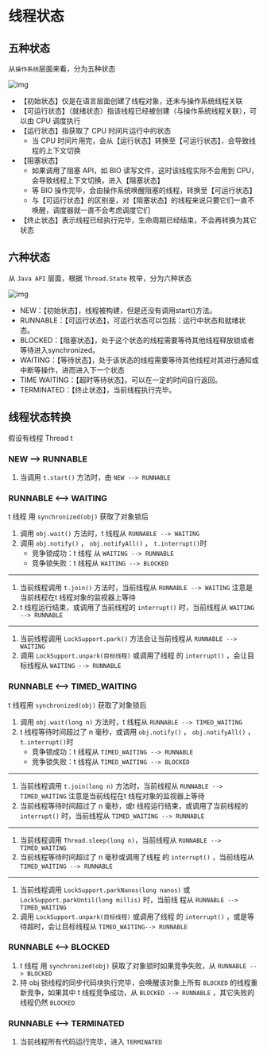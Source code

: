 # 线程状态

## 五种状态

从`操作系统`层面来看，分为五种状态

![img](/img/java/concurrent/01.png)

- 【初始状态】仅是在语言层面创建了线程对象，还未与操作系统线程关联
- 【可运行状态】（就绪状态）指该线程已经被创建（与操作系统线程关联），可以由 CPU 调度执行
- 【运行状态】指获取了 CPU 时间片运行中的状态
  - 当 CPU 时间片用完，会从【运行状态】转换至【可运行状态】，会导致线程的上下文切换
- 【阻塞状态】
  - 如果调用了阻塞 API，如 BIO 读写文件，这时该线程实际不会用到 CPU，会导致线程上下文切换，进入【阻塞状态】
  - 等 BIO 操作完毕，会由操作系统唤醒阻塞的线程，转换至【可运行状态】
  - 与【可运行状态】的区别是，对【阻塞状态】的线程来说只要它们一直不唤醒，调度器就一直不会考虑调度它们
- 【终止状态】表示线程已经执行完毕，生命周期已经结束，不会再转换为其它状态

## 六种状态

从 `Java API` 层面，根据 `Thread.State` 枚举，分为六种状态

![img](/img/java/concurrent/02.png)

- NEW：【初始状态】，线程被构建，但是还没有调用start()方法。
- RUNNABLE：【可运行状态】，可运行状态可以包括：运行中状态和就绪状态。
- BLOCKED：【阻塞状态】，处于这个状态的线程需要等待其他线程释放锁或者等待进入synchronized。
- WAITING：【等待状态】，处于该状态的线程需要等待其他线程对其进行通知或中断等操作，进而进入下一个状态
- TIME WAITING：【超时等待状态】。可以在一定的时间自行返回。
- TERMINATED：【终止状态】，当前线程执行完毕。

## 线程状态转换

假设有线程 Thread t

### NEW --> RUNNABLE

1. 当调用 `t.start()` 方法时，由 `NEW --> RUNNABLE`

### RUNNABLE <--> WAITING

t 线程 用 `synchronized(obj)` 获取了对象锁后

1. 调用 `obj.wait()` 方法时，t 线程从 `RUNNABLE --> WAITING`
2. 调用 `obj.notify()` ， `obj.notifyAll()` ， `t.interrupt()`时
   - 竞争锁成功：t 线程 从 `WAITING --> RUNNABLE`
   - 竞争锁失败：t 线程从 `WAITING --> BLOCKED`

---

1. 当前线程调用 `t.join()` 方法时，当前线程从 `RUNNABLE --> WAITING` 注意是当前线程在t 线程对象的监视器上等待
2. t 线程运行结束，或调用了当前线程的 `interrupt()` 时，当前线程从 `WAITING --> RUNNABLE`

---

1. 当前线程调用 `LockSupport.park()` 方法会让当前线程从 `RUNNABLE --> WAITING`
2. 调用 `LockSupport.unpark(目标线程)` 或调用了线程 的 `interrupt()` ，会让目标线程从 `WAITING --> RUNNABLE`

### RUNNABLE <--> TIMED_WAITING

t 线程用 `synchronized(obj)` 获取了对象锁后

1. 调用 `obj.wait(long n)` 方法时，t 线程从 `RUNNABLE --> TIMED_WAITING`
2. t 线程等待时间超过了 n 毫秒，或调用 `obj.notify()` ， `obj.notifyAll()` ， `t.interrupt()`时
   - 竞争锁成功：t 线程从 `TIMED_WAITING --> RUNNABLE`
   - 竞争锁失败：t 线程从 `TIMED_WAITING --> BLOCKED`

---

1. 当前线程调用 `t.join(long n)` 方法时，当前线程从 `RUNNABLE --> TIMED_WAITING` 注意是当前线程在t 线程对象的监视器上等待
2. 当前线程等待时间超过了 n 毫秒，或t 线程运行结束，或调用了当前线程的 `interrupt()` 时，当前线程从 `TIMED_WAITING --> RUNNABLE`

---

1. 当前线程调用 `Thread.sleep(long n)`，当前线程从 `RUNNABLE --> TIMED_WAITING`
2. 当前线程等待时间超过了 n 毫秒或调用了线程 的 `interrupt()` ，当前线程从 `TIMED_WAITING --> RUNNABLE`

---

1. 当前线程调用 `LockSupport.parkNanos(long nanos)` 或 `LockSupport.parkUntil(long millis)` 时，当前线 程从 `RUNNABLE --> TIMED_WAITING`
2. 调用 `LockSupport.unpark(目标线程)` 或调用了线程 的 `interrupt()` ，或是等待超时，会让目标线程从 `TIMED_WAITING--> RUNNABLE`

### RUNNABLE <--> BLOCKED

1. t 线程 用 `synchronized(obj)` 获取了对象锁时如果竞争失败，从 `RUNNABLE --> BLOCKED`
2. 持 obj 锁线程的同步代码块执行完毕，会唤醒该对象上所有 `BLOCKED` 的线程重新竞争，如果其中 t 线程竞争成功，从 `BLOCKED --> RUNNABLE` ，其它失败的线程仍然 `BLOCKED`

### RUNNABLE <--> TERMINATED

1. 当前线程所有代码运行完毕，进入 `TERMINATED`

